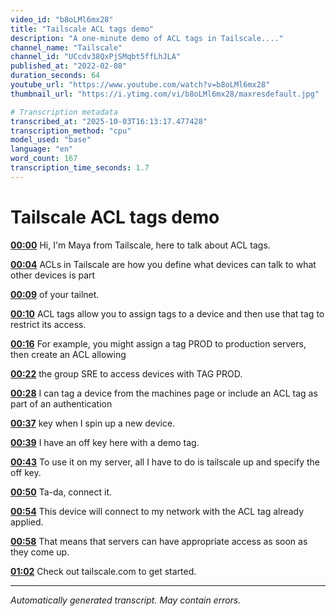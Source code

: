 ```yaml
---
video_id: "b8oLMl6mx28"
title: "Tailscale ACL tags demo"
description: "A one-minute demo of ACL tags in Tailscale...."
channel_name: "Tailscale"
channel_id: "UCcdv38QxPjSMqbt5ffLhJLA"
published_at: "2022-02-08"
duration_seconds: 64
youtube_url: "https://www.youtube.com/watch?v=b8oLMl6mx28"
thumbnail_url: "https://i.ytimg.com/vi/b8oLMl6mx28/maxresdefault.jpg"

# Transcription metadata
transcribed_at: "2025-10-03T16:13:17.477428"
transcription_method: "cpu"
model_used: "base"
language: "en"
word_count: 167
transcription_time_seconds: 1.7
---
```


# Tailscale ACL tags demo

**[00:00](https://youtube.com/watch?v=b8oLMl6mx28&t=0s)** Hi, I'm Maya from Tailscale, here to talk about ACL tags.

**[00:04](https://youtube.com/watch?v=b8oLMl6mx28&t=4s)** ACLs in Tailscale are how you define what devices can talk to what other devices is part

**[00:09](https://youtube.com/watch?v=b8oLMl6mx28&t=9s)** of your tailnet.

**[00:10](https://youtube.com/watch?v=b8oLMl6mx28&t=10s)** ACL tags allow you to assign tags to a device and then use that tag to restrict its access.

**[00:16](https://youtube.com/watch?v=b8oLMl6mx28&t=16s)** For example, you might assign a tag PROD to production servers, then create an ACL allowing

**[00:22](https://youtube.com/watch?v=b8oLMl6mx28&t=22s)** the group SRE to access devices with TAG PROD.

**[00:28](https://youtube.com/watch?v=b8oLMl6mx28&t=28s)** I can tag a device from the machines page or include an ACL tag as part of an authentication

**[00:37](https://youtube.com/watch?v=b8oLMl6mx28&t=37s)** key when I spin up a new device.

**[00:39](https://youtube.com/watch?v=b8oLMl6mx28&t=39s)** I have an off key here with a demo tag.

**[00:43](https://youtube.com/watch?v=b8oLMl6mx28&t=43s)** To use it on my server, all I have to do is tailscale up and specify the off key.

**[00:50](https://youtube.com/watch?v=b8oLMl6mx28&t=50s)** Ta-da, connect it.

**[00:54](https://youtube.com/watch?v=b8oLMl6mx28&t=54s)** This device will connect to my network with the ACL tag already applied.

**[00:58](https://youtube.com/watch?v=b8oLMl6mx28&t=58s)** That means that servers can have appropriate access as soon as they come up.

**[01:02](https://youtube.com/watch?v=b8oLMl6mx28&t=62s)** Check out tailscale.com to get started.

---

*Automatically generated transcript. May contain errors.*
